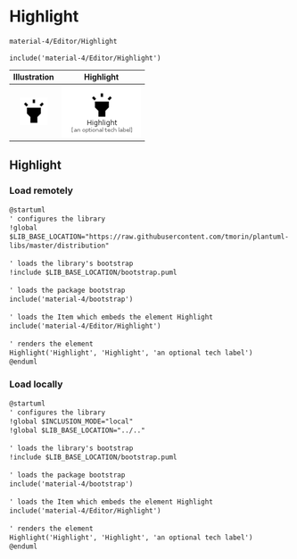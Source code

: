 # Highlight


```text
material-4/Editor/Highlight
```

```text
include('material-4/Editor/Highlight')
```



| Illustration | Highlight |
| :---: | :---: |
| ![illustration for Illustration](../../material-4/Editor/Highlight.png) | ![illustration for Highlight](../../material-4/Editor/Highlight.Local.png) |




## Highlight

### Load remotely
```plantuml
@startuml
' configures the library
!global $LIB_BASE_LOCATION="https://raw.githubusercontent.com/tmorin/plantuml-libs/master/distribution"

' loads the library's bootstrap
!include $LIB_BASE_LOCATION/bootstrap.puml

' loads the package bootstrap
include('material-4/bootstrap')

' loads the Item which embeds the element Highlight
include('material-4/Editor/Highlight')

' renders the element
Highlight('Highlight', 'Highlight', 'an optional tech label')
@enduml
```

### Load locally
```plantuml
@startuml
' configures the library
!global $INCLUSION_MODE="local"
!global $LIB_BASE_LOCATION="../.."

' loads the library's bootstrap
!include $LIB_BASE_LOCATION/bootstrap.puml

' loads the package bootstrap
include('material-4/bootstrap')

' loads the Item which embeds the element Highlight
include('material-4/Editor/Highlight')

' renders the element
Highlight('Highlight', 'Highlight', 'an optional tech label')
@enduml
```

